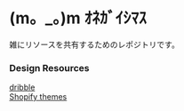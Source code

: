 # (m。_。)m ｵﾈｶﾞｲｼﾏｽ
雑にリソースを共有するためのレポジトリです。


### Design Resources
[dribble](https://dribbble.com)  
[Shopify themes](https://themes.shopify.com/themes?ajax=true&page=4&sort_by=most_recent)  

